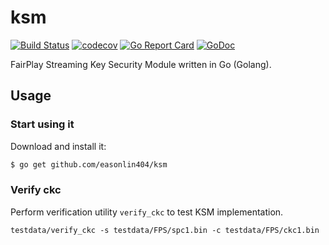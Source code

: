 # ksm


[![Build Status](https://travis-ci.org/easonlin404/ksm.svg)](https://travis-ci.org/easonlin404/ksm)
[![codecov](https://codecov.io/gh/easonlin404/ksm/branch/master/graph/badge.svg)](https://codecov.io/gh/easonlin404/ksm)
[![Go Report Card](https://goreportcard.com/badge/github.com/easonlin404/ksm)](https://goreportcard.com/report/github.com/easonlin404/ksm)
[![GoDoc](https://godoc.org/github.com/easonlin404/ksm?status.svg)](https://godoc.org/github.com/easonlin404/ksm)

FairPlay Streaming Key Security Module written in Go (Golang).

## Usage

### Start using it

Download and install it:

```bash
$ go get github.com/easonlin404/ksm
```

### Verify ckc
Perform verification utility `verify_ckc` to test KSM implementation.
```
testdata/verify_ckc -s testdata/FPS/spc1.bin -c testdata/FPS/ckc1.bin
```
